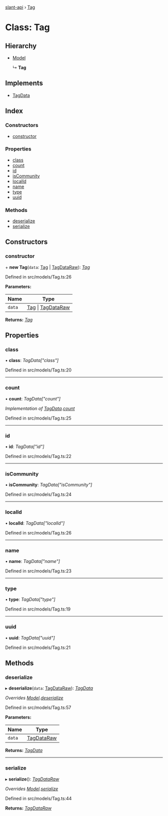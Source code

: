[slant-api](../README.md) › [Tag](tag.md)

# Class: Tag

## Hierarchy

* [Model](model.md)

  ↳ **Tag**

## Implements

* [TagData](../interfaces/tagdata.md)

## Index

### Constructors

* [constructor](tag.md#constructor)

### Properties

* [class](tag.md#class)
* [count](tag.md#count)
* [id](tag.md#id)
* [isCommunity](tag.md#iscommunity)
* [localId](tag.md#localid)
* [name](tag.md#name)
* [type](tag.md#type)
* [uuid](tag.md#uuid)

### Methods

* [deserialize](tag.md#deserialize)
* [serialize](tag.md#serialize)

## Constructors

###  constructor

\+ **new Tag**(`data`: [Tag](tag.md) | [TagDataRaw](../interfaces/tagdataraw.md)): *[Tag](tag.md)*

Defined in src/models/Tag.ts:26

**Parameters:**

Name | Type |
------ | ------ |
`data` | [Tag](tag.md) &#124; [TagDataRaw](../interfaces/tagdataraw.md) |

**Returns:** *[Tag](tag.md)*

## Properties

###  class

• **class**: *TagData["class"]*

Defined in src/models/Tag.ts:20

___

###  count

• **count**: *TagData["count"]*

*Implementation of [TagData](../interfaces/tagdata.md).[count](../interfaces/tagdata.md#count)*

Defined in src/models/Tag.ts:25

___

###  id

• **id**: *TagData["id"]*

Defined in src/models/Tag.ts:22

___

###  isCommunity

• **isCommunity**: *TagData["isCommunity"]*

Defined in src/models/Tag.ts:24

___

###  localId

• **localId**: *TagData["localId"]*

Defined in src/models/Tag.ts:26

___

###  name

• **name**: *TagData["name"]*

Defined in src/models/Tag.ts:23

___

###  type

• **type**: *TagData["type"]*

Defined in src/models/Tag.ts:19

___

###  uuid

• **uuid**: *TagData["uuid"]*

Defined in src/models/Tag.ts:21

## Methods

###  deserialize

▸ **deserialize**(`data`: [TagDataRaw](../interfaces/tagdataraw.md)): *[TagData](../interfaces/tagdata.md)*

*Overrides [Model](model.md).[deserialize](model.md#abstract-deserialize)*

Defined in src/models/Tag.ts:57

**Parameters:**

Name | Type |
------ | ------ |
`data` | [TagDataRaw](../interfaces/tagdataraw.md) |

**Returns:** *[TagData](../interfaces/tagdata.md)*

___

###  serialize

▸ **serialize**(): *[TagDataRaw](../interfaces/tagdataraw.md)*

*Overrides [Model](model.md).[serialize](model.md#abstract-serialize)*

Defined in src/models/Tag.ts:44

**Returns:** *[TagDataRaw](../interfaces/tagdataraw.md)*
